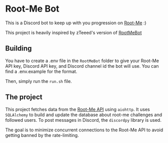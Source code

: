 # Root-Me Bot

This is a Discord bot to keep up with you progression on [Root-Me](https://www.root-me.org) :)

This project is heavily inspired by zTeeed's version of [RootMeBot](https://github.com/zteeed/RootMeBot)


## Building

You have to create a .env file in the `RootMeBot` folder to give your Root-Me API key, Discord API key, and Discord channel id the bot will use.
You can find a .env.example for the format.

Then, simply run the `run.sh` file.

## The project

This project fetches data from the [Root-Me API](https://api.www.root-me.org/) using `aiohttp`.
It uses `SQLAlchemy` to build and update the database about root-me challenges and followed users.
To post messages in Discord, the `discordpy` library is used.

The goal is to minimize concurrent connections to the Root-Me API to avoid getting banned by the rate-limiting.

